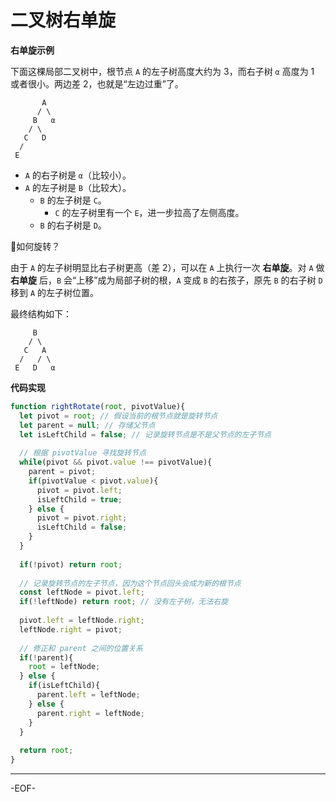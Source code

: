 # 二叉树右单旋

**右单旋示例**

下面这棵局部二叉树中，根节点 `A` 的左子树高度大约为 3，而右子树 `α` 高度为 1 或者很小。两边差 2，也就是“左边过重”了。

```
       A
      / \
     B   α
    / \
   C   D
  /
 E
```

- `A` 的右子树是 `α`（比较小）。
- `A` 的左子树是 `B`（比较大）。
  - `B` 的左子树是 `C`。
    - `C` 的左子树里有一个 `E`，进一步拉高了左侧高度。
  - `B` 的右子树是 `D`。



🙋如何旋转？

由于 `A` 的左子树明显比右子树更高（差 2），可以在 `A` 上执行一次 **右单旋**。对 `A` 做 **右单旋** 后，`B` 会“上移”成为局部子树的根，`A` 变成 `B` 的右孩子，原先 `B` 的右子树 `D` 移到 `A` 的左子树位置。



最终结构如下：

```
     B
    / \
   C   A
  /   / \
 E   D   α
```



**代码实现**

```js
function rightRotate(root, pivotValue){
  let pivot = root; // 假设当前的根节点就是旋转节点
  let parent = null; // 存储父节点
  let isLeftChild = false; // 记录旋转节点是不是父节点的左子节点
  
  // 根据 pivotValue 寻找旋转节点
  while(pivot && pivot.value !== pivotValue){
    parent = pivot;
    if(pivotValue < pivot.value){
      pivot = pivot.left;
      isLeftChild = true;
    } else {
      pivot = pivot.right;
      isLeftChild = false;
    }
  }
  
  if(!pivot) return root;
  
  // 记录旋转节点的左子节点，因为这个节点回头会成为新的根节点
  const leftNode = pivot.left;
  if(!leftNode) return root; // 没有左子树，无法右旋
  
  pivot.left = leftNode.right;
  leftNode.right = pivot;
  
  // 修正和 parent 之间的位置关系
  if(!parent){
    root = leftNode;
  } else {
    if(isLeftChild){
      parent.left = leftNode;
    } else {
      parent.right = leftNode;
    }
  }
  
  return root;
}
```

---

-EOF-

